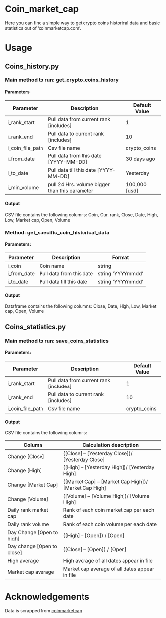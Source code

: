 # Coin_market_cap
Here you can find a simple way to get crypto coins historical data and basic statistics out of ‘coinmarketcap.com’.

# Usage
## Coins_history.py 
### Main method to run: get_crypto_coins_history 
  
  #### Parameters
  
  | Parameter |	Description	| Default Value
  | --- | --- | --- |
  | i_rank_start |	Pull data from current rank [includes] |	1
  | i_rank_end |	Pull data to current rank [includes]	| 10
  | i_coin_file_path |	Csv file name	| crypto_coins
  | i_from_date |	Pull data from this date [YYYY-MM-DD] | 30 days ago
  | i_to_date	|Pull data till this date [YYYY-MM-DD]	| Yesterday
  | i_min_volume | pull 24 Hrs. volume bigger than this parameter |100,000 [usd]

  #### Output
  CSV file contains the following columns: Coin, Cur. rank, Close, Date, High, Low, Market cap, Open, Volume

### Method: get_specific_coin_historical_data
  
  #### Parameters:
 
  | Parameter |	Description	| Format
  | --- | --- | --- |
  | i_coin | Coin name | string
  | i_from_date | Pull data from this date | string 'YYYYmmdd'
  | i_to_date | Pull data till this date | string 'YYYYmmdd'
  
  #### Output
  Dataframe contains the following columns: Close, Date, High, Low, Market cap, Open, Volume
    
## Coins_statistics.py
### Main method to run: save_coins_statistics 
 
  #### Parameters:
  
  Parameter |	Description	| Default Value
  | --- | --- | --- |
  | i_rank_start |	Pull data from current rank [includes] |	1
  | i_rank_end |	Pull data to current rank [includes]	| 10
  | i_coin_file_path |	Csv file name	| crypto_coins
 
#### Output
CSV file contains the following columns:

| Column | Calculation description
| --- | --- |
| Change [Close] | ([Close] – [Yesterday Close])/ [Yesterday Close]
| Change [High] | ([High] – [Yesterday High])/ [Yesterday High]
| Change [Market Cap] | ([Market Cap] – [Market Cap High])/ [Market Cap High]
| Change [Volume] | ([Volume] – [Volume High])/ [Volume High]
| Daily rank market cap | Rank of each coin market cap per each date
| Daily rank volume | Rank of each coin volume per each date
| Day Change [Open to high] | ([High] – [Open]) / [Open]
| Day change [Open to close] | ([Close] – [Open]) / [Open]
| High average	| High average of all dates appear in file
| Market cap average | Market cap average of all dates appear in file


# Acknowledgements

Data is scrapped from [coinmarketcap](https://coinmarketcap.com/)



